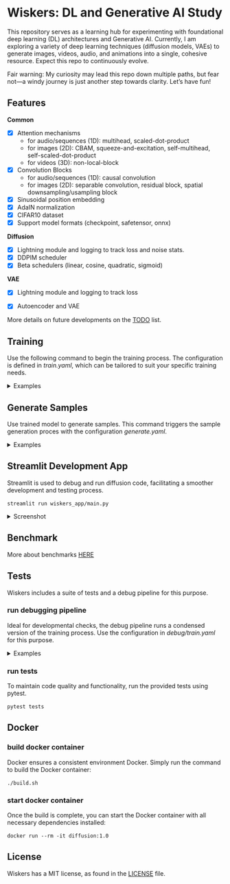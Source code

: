 # Wiskers: DL and  Generative AI Study

This repository serves as a learning hub for experimenting with foundational deep learning (DL) architectures and Generative AI. Currently, I am exploring a variety of deep learning techniques (diffusion models, VAEs) to generate images, videos, audio, and animations into a single, cohesive resource. Expect this repo to continuously evolve.

Fair warning: My curiosity may lead this repo down multiple paths, but fear not—a windy journey is just another step towards clarity. Let’s have fun!


## Features

**Common**
- [x] Attention mechanisms 
    - for audio/sequences (1D): multihead, scaled-dot-product 
    - for images (2D): CBAM, squeeze-and-excitation, self-multihead, self-scaled-dot-product
    - for videos (3D): non-local-block
- [x] Convolution Blocks
    - for audio/sequences (1D): causal convolution
    - for images (2D): separable convolution, residual block, spatial downsampling/usampling block
- [x] Sinusoidal position embedding
- [x] AdaIN normalization
- [x] CIFAR10 dataset
- [x] Support model formats (checkpoint, safetensor, onnx)

**Diffusion**
- [x] Lightning module and logging to track loss and noise stats.
- [x] DDPIM scheduler
- [x] Beta schedulers (linear, cosine, quadratic, sigmoid)

**VAE**
- [x] Lightning module and logging to track loss
- [x] Autoencoder and VAE


More details on future developments on the [TODO](https://github.com/vincentbonnetai/wiskers/blob/main/TODO.md) list.

## Training

Use the following command to begin the training process. The configuration is defined in *train.yaml*, which can be tailored to suit your specific training needs.

<details>
<summary>Examples</summary>

**Diffusion**
```
python wiskers/diffusion/commands/train.py --config configs/diffusion/default/train.yaml
```

**VAE**
```
python wiskers/vae/commands/train.py --config configs/vae/default/train.yaml
```

</details>

## Generate Samples

Use trained model to generate samples. This command triggers the sample generation proces with the configuration *generate.yaml*.

<details>
<summary>Examples</summary>

**Diffusion**
```
python wiskers/diffusion/commands/generate.py --config configs/diffusion/default/generate.yaml
```

**VAE**
```
python wiskers/vae/commands/generate.py --config configs/vae/default/generate.yaml
```
</details>

## Streamlit Development App

Streamlit is used to debug and run diffusion code, facilitating a smoother development and testing process.

```
streamlit run wiskers_app/main.py
```

<details>
<summary>Screenshot</summary>
<p align="center"><img src="docs/app.png?raw=true"></p>
</details>

## Benchmark

More about benchmarks [HERE](https://github.com/vincentbonnetai/wiskers/blob/main/benchmarks/README.md) 

## Tests

Wiskers includes a suite of tests and a debug pipeline for this purpose.

### run debugging pipeline

Ideal for developmental checks, the debug pipeline runs a condensed version of the training process. Use the configuration in *debug/train.yaml* for this purpose.

<details>
<summary>Examples</summary>

**Diffusion**
```
python wiskers/diffusion/commands/train.py --config configs/diffusion/debug/train.yaml
```

**VAE**
```
python wiskers/vae/commands/train.py --config configs/vae/debug/train.yaml
```
</details>

### run tests

To maintain code quality and functionality, run the provided tests using pytest.

```
pytest tests
```


## Docker

### build docker container

Docker ensures a consistent environment Docker. Simply run the command to build the Docker container:

```
./build.sh
```

### start docker container
Once the build is complete, you can start the Docker container with all necessary dependencies installed:

```
docker run --rm -it diffusion:1.0
```

## License

Wiskers has a MIT license, as found in the [LICENSE](https://github.com/vincentbonnetai/wiskers/blob/main/LICENSE) file.
